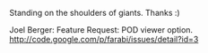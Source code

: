 Standing on the shoulders of giants. Thanks :)

Joel Berger:
	Feature Request: POD viewer option. http://code.google.com/p/farabi/issues/detail?id=3
